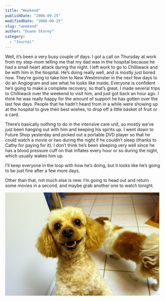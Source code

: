 ```yaml
---
title: "Weekend"
publishDate: "2006-09-25"
modifiedDate: "2006-09-25"
slug: "weekend"
author: "Duane Storey"
category:
  - "Journal"
---
```


Well, it’s been a very busy couple of days. I got a call on Thursday at work from my step-mom telling me that my dad was in the hospital because he had a small heart attack during the night. I left work to go to Chilliwack and be with him in the hospital. He’s doing really well, and is mostly just bored now. They’re going to take him to New Westminster in the next few days to do an Angiogram and see what he looks like inside. Everyone is confident he’s going to make a complete recovery, so that’s great. I made several trips to Chilliwack over the weekend to visit him, and just got back an hour ago. I think he was really happy for the amount of support he has gotten over the last few days. People that he hadn’t heard from in a while were showing up at the hospital to give their best wishes, to drop off a little basket of fruit or a card.

There’s basically nothing to do in the intensive care unit, so mostly we’ve just been hanging out with him and keeping his spirits up. I went down to Future Shop yesterday and picked out a portable DVD player so that he could watch a movie or two during the night if he couldn’t sleep (thanks to Cathy for paying for it). I don’t think he’s been sleeping very well since he has a blood pressure cuff on that inflates every hour or so during the night, which usually wakes him up.

I’ll keep everyone in the loop with how he’s doing, but it looks like he’s going to be just fine after a few more days.

Other than that, not much else is new. I’m going to head out and return some movies in a second, and maybe grab another one to watch tonight.

[![Muffy](_images/weekend-1.jpg)](http://www.flickr.com/photos/duanestorey/251932105/)